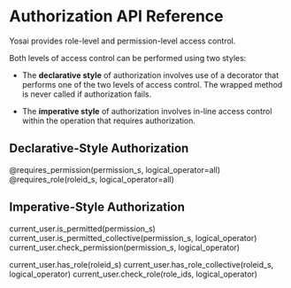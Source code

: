 # Authorization API Reference
Yosai provides role-level and permission-level access control.

Both levels of access control can be performed using two styles:
- The **declarative style** of authorization involves use of a decorator that performs one of the two levels of access control.  The wrapped method is never called if authorization fails.

- The **imperative style** of authorization involves in-line access control within the operation that requires authorization.


## Declarative-Style Authorization
@requires_permission(permission_s, logical_operator=all)
@requires_role(roleid_s, logical_operator=all)


## Imperative-Style Authorization
current_user.is_permitted(permission_s)
current_user.is_permitted_collective(permission_s, logical_operator)
current_user.check_permission(permission_s, logical_operator)

current_user.has_role(roleid_s)
current_user.has_role_collective(roleid_s, logical_operator)
current_user.check_role(role_ids, logical_operator)
